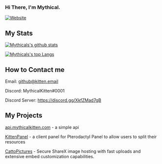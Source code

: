 ### Hi There, I'm Mythical.
<!-- [mythicalkitten.com](https://mythicalkitten.com)  -->
[![Website](https://img.shields.io/website?label=mythicalkitten.com&style=for-the-badge&url=https://www.mythicalkitten.com)](https://www.mythicalkitten.com)

## My Stats
  
[![Mythicals's github stats](https://github-readme-stats.vercel.app/api?username=KittensAreDaBest&count_private=true&include_all_commits=true&theme=radical)](https://github.com/KittensAreDaBest)

[![Mythicals's top Langs](https://github-readme-stats.vercel.app/api/top-langs/?username=KittensAreDaBest&layout=compact&theme=radical)](https://github.com/KittensAreDaBest)

## How to Contact me
Email: github@kitten.email

Discord: MythicalKitten#0001 

Discord Server: https://discord.gg/XkfZMad7gB

## My Projects
[api.mythicalkitten.com](https://api.mythicalkitten.com) - a simple api

[KittenPanel](https://github.com/kittensaredabest/kittenpanel) - a client panel for Pterodactyl Panel to allow users to split their resources

[CattoPictures](https://catto.pictures) - Secure ShareX image hosting with fast uploads and extensive embed customization capabilities.

